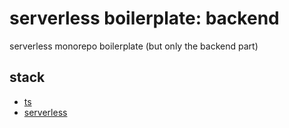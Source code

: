 # serverless boilerplate: backend

serverless monorepo boilerplate (but only the backend part)

## stack

- [ts]()
- [serverless]()
